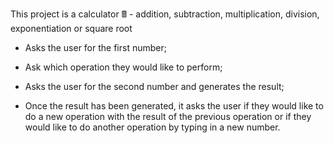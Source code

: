 This project is a calculator 🖩 - addition, subtraction, multiplication, division, exponentiation or square root

- Asks the user for the first number;

- Ask which operation they would like to perform;

- Asks the user for the second number and generates the result;

- Once the result has been generated, it asks the user if they would like to do a new operation with the result of the previous operation or if they would like to do another operation by typing in a new number. 
